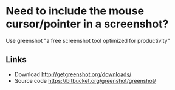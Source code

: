 
# Need to include the mouse cursor/pointer in a screenshot?

Use greenshot "a free screenshot tool optimized for productivity"


## Links

 * Download http://getgreenshot.org/downloads/
 * Source code https://bitbucket.org/greenshot/greenshot/
